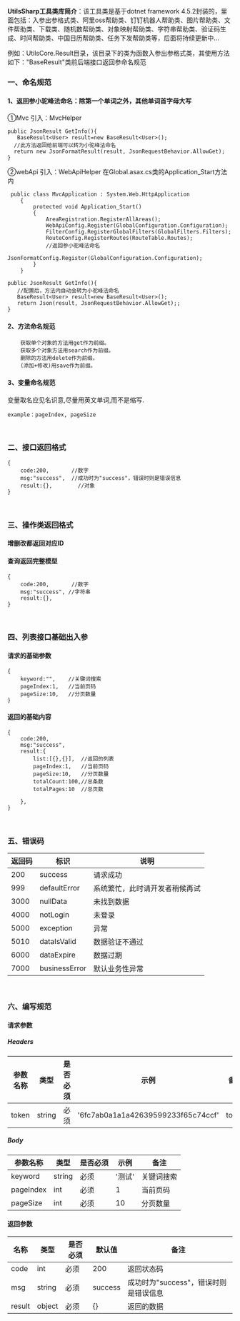 **UtilsSharp工具类库简介**：该工具类是基于dotnet framework 4.5.2封装的，里面包括：入参出参格式类、阿里oss帮助类、钉钉机器人帮助类、图片帮助类、文件帮助类、下载类、随机数帮助类、对象映射帮助类、字符串帮助类、验证码生成、时间帮助类、中国日历帮助类、任务下发帮助类等，后面将持续更新中…

例如：UtilsCore.Result目录，该目录下的类为函数入参出参格式类，其使用方法如下："BaseResult"类前后端接口返回参命名规范
 
### 一、命名规范

#### 1、返回参小驼峰法命名：除第一个单词之外，其他单词首字母大写

①Mvc 引入：MvcHelper 
```
public JsonResult GetInfo(){
   BaseResult<User> result=new BaseResult<User>();
  //此方法返回给前端可以转为小驼峰法命名
  return new JsonFormatResult(result, JsonRequestBehavior.AllowGet);
}

```

②webApi 引入：WebApiHelper
在Global.asax.cs类的Application_Start方法内

```
 public class MvcApplication : System.Web.HttpApplication
    {
        protected void Application_Start()
        {
            AreaRegistration.RegisterAllAreas();
            WebApiConfig.Register(GlobalConfiguration.Configuration);
            FilterConfig.RegisterGlobalFilters(GlobalFilters.Filters);
            RouteConfig.RegisterRoutes(RouteTable.Routes);
            //返回参小驼峰法命名
            JsonFormatConfig.Register(GlobalConfiguration.Configuration);
        }
    }
```

```
public JsonResult GetInfo(){
   //配置后，方法内自动会转为小驼峰法命名
   BaseResult<User> result=new BaseResult<User>();
   return Json(result, JsonRequestBehavior.AllowGet);;
}
```


#### 2、方法命名规范
```
    获取单个对象的方法用get作为前缀。
    获取多个对象方法用search作为前缀。
    删除的方法用delete作为前缀。
    (添加+修改)用save作为前缀。
```
#### 3、变量命名规范
变量取名应见名识意,尽量用英文单词,而不是缩写.
```
example：pageIndex, pageSize
```

 
<br />
  

### 二、接口返回格式

```
{
    code:200,       //数字
    msg:"success",  //成功时为"success"，错误时则是错误信息
    result:{},        //对象
}
```
<br />

### 三、操作类返回格式

#### 增删改都返回对应ID 
#### 查询返回完整模型
```
{
    code:200,       //数字
    msg:"success", //字符串
    result:{},
}
```

<br />

### 四、列表接口基础出入参

#### 请求的基础参数
```
{
    keyword:"",    //关键词搜索
    pageIndex:1,   //当前页码
    pageSize:10,   //分页数量
}
```

#### 返回的基础内容
```
{
    code:200, 
    msg:"success",
    result:{
        list:[{},{}],  //返回的列表
        pageIndex:1,   //当前页码
        pageSize:10,   //分页数量
        totalCount:100,//总条数
        totalPages:10  //总页数 
        
    },
}
```

<br />

### 五、错误码


返回码 | 标识 |  说明  
-|-|-
200 | success | 请求成功 |
999 | defaultError | 系统繁忙，此时请开发者稍候再试 |
3000 | nullData | 未找到数据 |
4000 | notLogin | 未登录 |
5000 | exception | 异常 |
5010 | dataIsValid |  数据验证不通过 |
6000 | dataExpire | 数据过期 |
7000 | businessError | 默认业务性异常 |


<br />

### 六、编写规范

#### 请求参数 

##### Headers

参数名称 |  类型 | 是否必须 |  示例  |  备注  
-|-|-|-|-
token | string | 必须 | '6fc7ab0a1a1a42639599233f65c74ccf' | token |


##### Body

参数名称 |  类型 | 是否必须 |  示例  |  备注  
-|-|-|-|-
keyword | string | 必须 | '测试' | 关键词搜索 |
pageIndex | int | 必须 |1 | 当前页码 |
pageSize | int | 必须 |10 |分页数量 |

#### 返回参数 
名称 |  类型 | 是否必须 |  默认值  |  备注  
-|-|-|-|-
code | int | 必须 | 200 | 返回状态码 |
msg | string | 必须 |  success | 成功时为"success"，错误时则是错误信息 |
result | object | 必须 | {}  | 返回的数据 |
